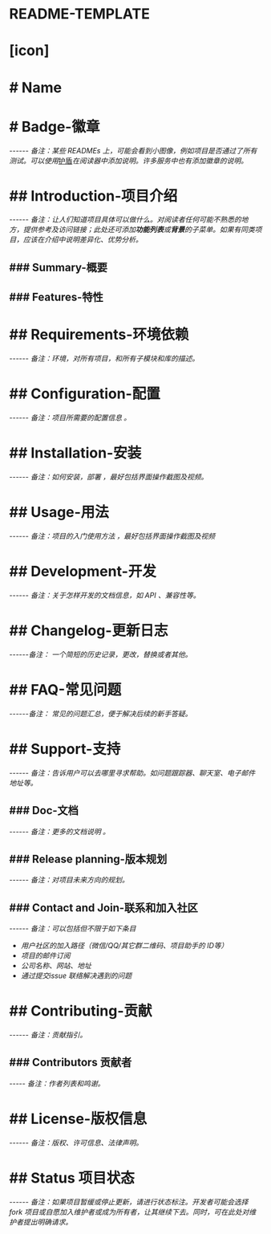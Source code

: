 # README-TEMPLATE

# [icon]

# # Name
# # Badge-徽章

*------ 备注：某些 READMEs 上，可能会看到小图像，例如项目是否通过了所有测试。可以使用*[护盾](http://shields.io/?fileGuid=2wAlXOVLNVUJQjAP)*在阅读器中添加说明。许多服务中也有添加徽章的说明。*

# ## Introduction-项目介绍

*------ 备注：让人们知道项目具体可以做什么。对阅读者任何可能不熟悉的地方，提供参考及访问链接；此处还可添加****功能列表****或****背景****的子菜单。如果有同类项目，应该在介绍中说明差异化、优势分析。*

## ### Summary-概要

## ### Features-特性

# ## Requirements-环境依赖

*------ 备注：环境，对所有项目，和所有子模块和库的描述。*

# ## Configuration-配置

*------ 备注：项目所需要的配置信息 。*

# ## Installation-安装

*------ 备注：如何安装，部署 ，最好包括界面操作截图及视频。*

# ## Usage-用法

*------ 备注：项目的入门使用方法 ，最好包括界面操作截图及视频*

# ## Development-开发

*------ 备注：关于怎样开发的文档信息，如 API 、兼容性等。*

# ## Changelog-更新日志

*------备注： 一个简短的历史记录，更改，替换或者其他。*

# ## FAQ-常见问题

*------备注： 常见的问题汇总，便于解决后续的新手答疑。*

# ## Support-支持

*------  备注：告诉用户可以去哪里寻求帮助。如问题跟踪器、聊天室、电子邮件地址等。*

## ### Doc-文档

*------ 备注：更多的文档说明 。*

## ### Release planning-版本规划

*------ 备注：对项目未来方向的规划。*

## ### Contact and Join-联系和加入社区

*------ 备注：可以包括但不限于如下条目*

* *用户社区的加入路径（微信/QQ/其它群二维码、项目助手的 ID等）*
* *项目的邮件订阅*
* *公司名称、网站、地址*
* *通过提交issue 联络解决遇到的问题*
# ## Contributing-贡献

*------ 备注：贡献指引。*

## ###  Contributors 贡献者

*----- 备注：作者列表和鸣谢。*

# ## License-版权信息

*------ 备注：版权、许可信息、法律声明。*

# ## Status 项目状态

*------ 备注：如果项目暂缓或停止更新，请进行状态标注。开发者可能会选择 fork 项目或自愿加入维护者或成为所有者，让其继续下去。同时，可在此处对维护者提出明确请求。*

